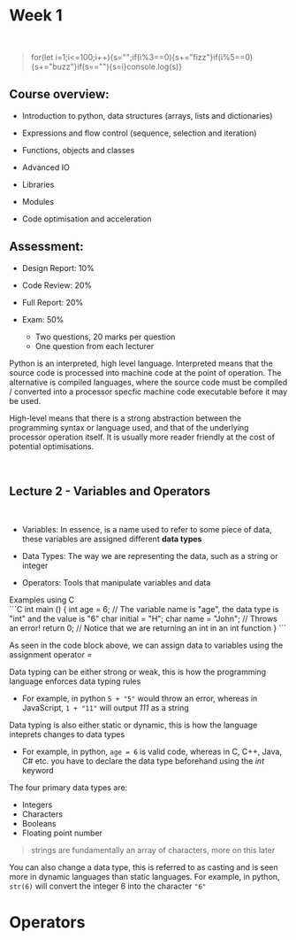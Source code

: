 <h1> Week 1 </h1>

<br>

> for(let i=1;i<=100;i++){s="";if(i%3==0){s+="fizz"}if(i%5==0){s+="buzz"}if(s==""){s=i}console.log(s)}

<h2> Course overview: </h2>

- Introduction to python, data structures (arrays, lists and dictionaries)
- Expressions and flow control (sequence, selection and iteration)
- Functions, objects and classes

- Advanced IO
- Libraries
- Modules
- Code optimisation and acceleration

<h2> Assessment: </h2>

- Design Report: 10%
- Code Review: 20%
- Full Report: 20%

- Exam: 50%
    - Two questions, 20 marks per question
    - One question from each lecturer

Python is an interpreted, high level language. Interpreted means that the source code is processed into machine code at the point of operation. The alternative is compiled languages, where the source code must be compiled / converted into a processor specfic machine code executable before it may be used.

High-level means that there is a strong abstraction between the programming syntax or language used, and that of the underlying processor operation itself. It is usually more reader friendly at the cost of potential optimisations.

<br>

<h2> Lecture 2 - Variables and Operators </h2>

<br>

- Variables: In essence, is a name used to refer to some piece of data, these variables are assigned different **data types**

- Data Types: The way we are representing the data, such as a string or integer

- Operators: Tools that manipulate variables and data

<display>
<summary> Examples using C </summary>
```C
int main ()
{
    int age = 6; // The variable name is "age", the data type is "int" and the value is "6"
    char initial = "H";
    char name = "John"; // Throws an error!
    return 0; // Notice that we are returning an int in an int function
}
```
<display>

As seen in the code block above, we can assign data to variables using the assignment operator _=_

Data typing can be either strong or weak, this is how the programming language enforces data typing rules

- For example, in python `5 + "5"` would throw an error, whereas in JavaScript, `1 + "11"` will output _111_ as a string

Data typing is also either static or dynamic, this is how the language inteprets changes to data types

- For example, in python, `age = 6` is valid code, whereas in C, C++, Java, C# etc. you have to declare the data type beforehand using the _int_ keyword

The four primary data types are:
- Integers
- Characters
- Booleans
- Floating point number

> strings are fundamentally an array of characters, more on this later

You can also change a data type, this is referred to as casting and is seen more in dynamic languages than static languages. For example, in python, `str(6)` will convert the integer 6 into the character `"6"`

# Operators
